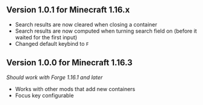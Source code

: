 ## Version 1.0.1 for Minecraft 1.16.x

- Search results are now cleared when closing a container
- Search results are now computed when turning search field on (before it waited for the first input)
- Changed default keybind to `F`

## Version 1.0.0 for Minecraft 1.16.3

*Should work with Forge 1.16.1 and later*

- Works with other mods that add new containers
- Focus key configurable
